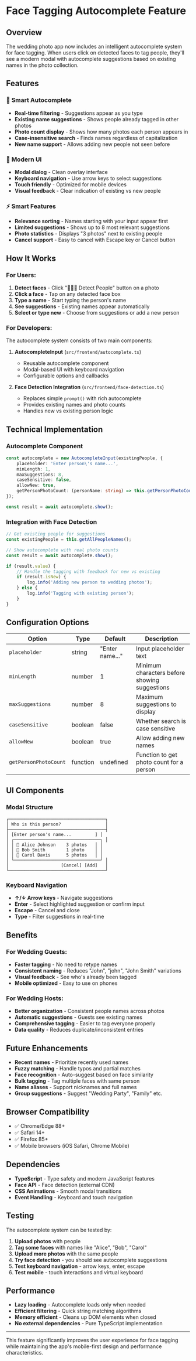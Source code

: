 # Face Tagging Autocomplete Feature

## Overview
The wedding photo app now includes an intelligent autocomplete system for face tagging. When users click on detected faces to tag people, they'll see a modern modal with autocomplete suggestions based on existing names in the photo collection.

## Features

### 🎯 **Smart Autocomplete**
- **Real-time filtering** - Suggestions appear as you type
- **Existing name suggestions** - Shows people already tagged in other photos
- **Photo count display** - Shows how many photos each person appears in
- **Case-insensitive search** - Finds names regardless of capitalization
- **New name support** - Allows adding new people not seen before

### 🎨 **Modern UI**
- **Modal dialog** - Clean overlay interface
- **Keyboard navigation** - Use arrow keys to select suggestions
- **Touch friendly** - Optimized for mobile devices
- **Visual feedback** - Clear indication of existing vs new people

### ⚡ **Smart Features**
- **Relevance sorting** - Names starting with your input appear first
- **Limited suggestions** - Shows up to 8 most relevant suggestions
- **Photo statistics** - Displays "3 photos" next to existing people
- **Cancel support** - Easy to cancel with Escape key or Cancel button

## How It Works

### For Users:
1. **Detect faces** - Click "🧑‍🤝‍🧑 Detect People" button on a photo
2. **Click a face** - Tap on any detected face box
3. **Type a name** - Start typing the person's name
4. **See suggestions** - Existing names appear automatically
5. **Select or type new** - Choose from suggestions or add a new person

### For Developers:
The autocomplete system consists of two main components:

1. **AutocompleteInput** (`src/frontend/autocomplete.ts`)
   - Reusable autocomplete component
   - Modal-based UI with keyboard navigation
   - Configurable options and callbacks

2. **Face Detection Integration** (`src/frontend/face-detection.ts`)
   - Replaces simple `prompt()` with rich autocomplete
   - Provides existing names and photo counts
   - Handles new vs existing person logic

## Technical Implementation

### Autocomplete Component
```typescript
const autocomplete = new AutocompleteInput(existingPeople, {
    placeholder: 'Enter person\'s name...',
    minLength: 1,
    maxSuggestions: 8,
    caseSensitive: false,
    allowNew: true,
    getPersonPhotoCount: (personName: string) => this.getPersonPhotoCount(personName)
});

const result = await autocomplete.show();
```

### Integration with Face Detection
```typescript
// Get existing people for suggestions
const existingPeople = this.getAllPeopleNames();

// Show autocomplete with real photo counts
const result = await autocomplete.show();

if (result.value) {
    // Handle the tagging with feedback for new vs existing
    if (result.isNew) {
        log.info('Adding new person to wedding photos');
    } else {
        log.info('Tagging with existing person');
    }
}
```

## Configuration Options

| Option | Type | Default | Description |
|--------|------|---------|-------------|
| `placeholder` | string | "Enter name..." | Input placeholder text |
| `minLength` | number | 1 | Minimum characters before showing suggestions |
| `maxSuggestions` | number | 8 | Maximum suggestions to display |
| `caseSensitive` | boolean | false | Whether search is case sensitive |
| `allowNew` | boolean | true | Allow adding new names |
| `getPersonPhotoCount` | function | undefined | Function to get photo count for a person |

## UI Components

### Modal Structure
```
┌─────────────────────────────────────┐
│ Who is this person?                 │
├─────────────────────────────────────┤
│ [Enter person's name...         ] │
│ ┌─────────────────────────────────┐ │
│ │ 👤 Alice Johnson    3 photos   │ │
│ │ 👤 Bob Smith        1 photo    │ │
│ │ 👤 Carol Davis      5 photos   │ │
│ └─────────────────────────────────┘ │
│                    [Cancel] [Add]   │
└─────────────────────────────────────┘
```

### Keyboard Navigation
- **↑/↓ Arrow keys** - Navigate suggestions
- **Enter** - Select highlighted suggestion or confirm input
- **Escape** - Cancel and close
- **Type** - Filter suggestions in real-time

## Benefits

### For Wedding Guests:
- **Faster tagging** - No need to retype names
- **Consistent naming** - Reduces "John", "john", "John Smith" variations
- **Visual feedback** - See who's already been tagged
- **Mobile optimized** - Easy to use on phones

### For Wedding Hosts:
- **Better organization** - Consistent people names across photos
- **Automatic suggestions** - Guests see existing names
- **Comprehensive tagging** - Easier to tag everyone properly
- **Data quality** - Reduces duplicate/inconsistent entries

## Future Enhancements

- **Recent names** - Prioritize recently used names
- **Fuzzy matching** - Handle typos and partial matches
- **Face recognition** - Auto-suggest based on face similarity
- **Bulk tagging** - Tag multiple faces with same person
- **Name aliases** - Support nicknames and full names
- **Group suggestions** - Suggest "Wedding Party", "Family" etc.

## Browser Compatibility

- ✅ Chrome/Edge 88+
- ✅ Safari 14+
- ✅ Firefox 85+
- ✅ Mobile browsers (iOS Safari, Chrome Mobile)

## Dependencies

- **TypeScript** - Type safety and modern JavaScript features
- **Face API** - Face detection (external CDN)
- **CSS Animations** - Smooth modal transitions
- **Event Handling** - Keyboard and touch navigation

## Testing

The autocomplete system can be tested by:

1. **Upload photos** with people
2. **Tag some faces** with names like "Alice", "Bob", "Carol"
3. **Upload more photos** with the same people
4. **Try face detection** - you should see autocomplete suggestions
5. **Test keyboard navigation** - arrow keys, enter, escape
6. **Test mobile** - touch interactions and virtual keyboard

## Performance

- **Lazy loading** - Autocomplete loads only when needed
- **Efficient filtering** - Quick string matching algorithms
- **Memory efficient** - Cleans up DOM elements when closed
- **No external dependencies** - Pure TypeScript implementation

---

This feature significantly improves the user experience for face tagging while maintaining the app's mobile-first design and performance characteristics.